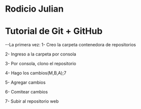# Rodicio Julian
# Tutorial de Git + GitHub

--La primera vez:
1- Creo la carpeta contenedora de repositorios

2- Ingreso a la carpeta por consola

3- Por consola, clono el repositorio

4- Hago los cambios(M,B,A);7

5- Agregar cambios

6- Comitear cambios

7- Subir al repositorio web
